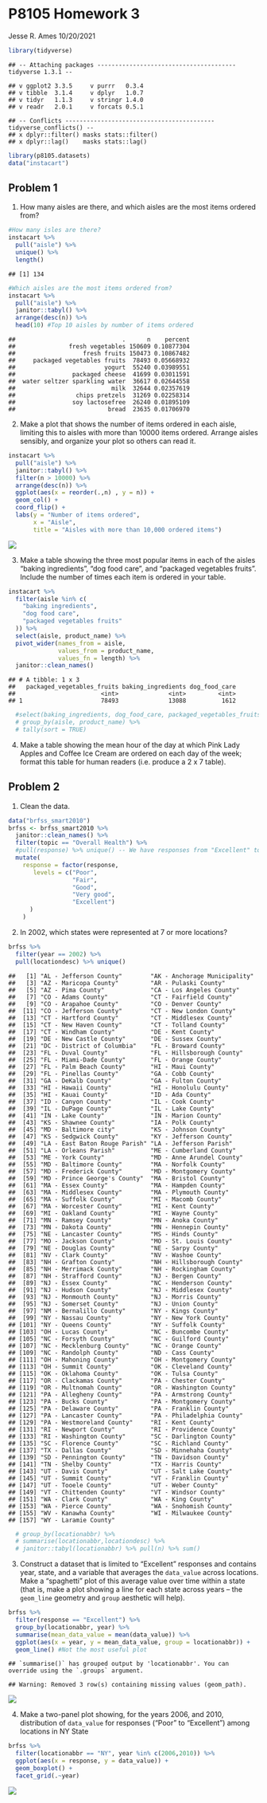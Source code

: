 P8105 Homework 3
================
Jesse R. Ames
10/20/2021

``` r
library(tidyverse)
```

    ## -- Attaching packages --------------------------------------- tidyverse 1.3.1 --

    ## v ggplot2 3.3.5     v purrr   0.3.4
    ## v tibble  3.1.4     v dplyr   1.0.7
    ## v tidyr   1.1.3     v stringr 1.4.0
    ## v readr   2.0.1     v forcats 0.5.1

    ## -- Conflicts ------------------------------------------ tidyverse_conflicts() --
    ## x dplyr::filter() masks stats::filter()
    ## x dplyr::lag()    masks stats::lag()

``` r
library(p8105.datasets)
data("instacart")
```

## Problem 1

1.  How many aisles are there, and which aisles are the most items
    ordered from?

``` r
#How many isles are there?
instacart %>%
  pull("aisle") %>%
  unique() %>%
  length()
```

    ## [1] 134

``` r
#Which aisles are the most items ordered from?
instacart %>%
  pull("aisle") %>%
  janitor::tabyl() %>%
  arrange(desc(n)) %>%
  head(10) #Top 10 aisles by number of items ordered
```

    ##                              .      n    percent
    ##               fresh vegetables 150609 0.10877304
    ##                   fresh fruits 150473 0.10867482
    ##     packaged vegetables fruits  78493 0.05668932
    ##                         yogurt  55240 0.03989551
    ##                packaged cheese  41699 0.03011591
    ##  water seltzer sparkling water  36617 0.02644558
    ##                           milk  32644 0.02357619
    ##                 chips pretzels  31269 0.02258314
    ##                soy lactosefree  26240 0.01895109
    ##                          bread  23635 0.01706970

2.  Make a plot that shows the number of items ordered in each aisle,
    limiting this to aisles with more than 10000 items ordered. Arrange
    aisles sensibly, and organize your plot so others can read it.

``` r
instacart %>%
  pull("aisle") %>%
  janitor::tabyl() %>%
  filter(n > 10000) %>%
  arrange(desc(n)) %>%
  ggplot(aes(x = reorder(.,n) , y = n)) +
  geom_col() +
  coord_flip() +
  labs(y = "Number of items ordered",
       x = "Aisle",
       title = "Aisles with more than 10,000 ordered items")
```

![](p8105_hw3_jra2186_files/figure-gfm/1b-1.png)<!-- -->

3.  Make a table showing the three most popular items in each of the
    aisles “baking ingredients”, “dog food care”, and “packaged
    vegetables fruits”. Include the number of times each item is ordered
    in your table.

``` r
instacart %>%
  filter(aisle %in% c(
    "baking ingredients",
    "dog food care",
    "packaged vegetables fruits"
  )) %>%
  select(aisle, product_name) %>%
  pivot_wider(names_from = aisle,
              values_from = product_name,
              values_fn = length) %>%
  janitor::clean_names()
```

    ## # A tibble: 1 x 3
    ##   packaged_vegetables_fruits baking_ingredients dog_food_care
    ##                        <int>              <int>         <int>
    ## 1                      78493              13088          1612

``` r
  #select(baking_ingredients, dog_food_care, packaged_vegetables_fruits)
  # group_by(aisle, product_name) %>%
  # tally(sort = TRUE)
```

4.  Make a table showing the mean hour of the day at which Pink Lady
    Apples and Coffee Ice Cream are ordered on each day of the week;
    format this table for human readers (i.e. produce a 2 x 7 table).

## Problem 2

1.  Clean the data.

``` r
data("brfss_smart2010")
brfss <- brfss_smart2010 %>%
  janitor::clean_names() %>%
  filter(topic == "Overall Health") %>%
  #pull(response) %>% unique() -- We have responses from "Excellent" to "Poor"
  mutate(
    response = factor(response,
       levels = c("Poor",
                  "Fair",
                  "Good",
                  "Very good",
                  "Excellent")
      )
    )
```

2.  In 2002, which states were represented at 7 or more locations?

``` r
brfss %>%
  filter(year == 2002) %>%
  pull(locationdesc) %>% unique()
```

    ##   [1] "AL - Jefferson County"        "AK - Anchorage Municipality" 
    ##   [3] "AZ - Maricopa County"         "AR - Pulaski County"         
    ##   [5] "AZ - Pima County"             "CA - Los Angeles County"     
    ##   [7] "CO - Adams County"            "CT - Fairfield County"       
    ##   [9] "CO - Arapahoe County"         "CO - Denver County"          
    ##  [11] "CO - Jefferson County"        "CT - New London County"      
    ##  [13] "CT - Hartford County"         "CT - Middlesex County"       
    ##  [15] "CT - New Haven County"        "CT - Tolland County"         
    ##  [17] "CT - Windham County"          "DE - Kent County"            
    ##  [19] "DE - New Castle County"       "DE - Sussex County"          
    ##  [21] "DC - District of Columbia"    "FL - Broward County"         
    ##  [23] "FL - Duval County"            "FL - Hillsborough County"    
    ##  [25] "FL - Miami-Dade County"       "FL - Orange County"          
    ##  [27] "FL - Palm Beach County"       "HI - Maui County"            
    ##  [29] "FL - Pinellas County"         "GA - Cobb County"            
    ##  [31] "GA - DeKalb County"           "GA - Fulton County"          
    ##  [33] "HI - Hawaii County"           "HI - Honolulu County"        
    ##  [35] "HI - Kauai County"            "ID - Ada County"             
    ##  [37] "ID - Canyon County"           "IL - Cook County"            
    ##  [39] "IL - DuPage County"           "IL - Lake County"            
    ##  [41] "IN - Lake County"             "IN - Marion County"          
    ##  [43] "KS - Shawnee County"          "IA - Polk County"            
    ##  [45] "MD - Baltimore city"          "KS - Johnson County"         
    ##  [47] "KS - Sedgwick County"         "KY - Jefferson County"       
    ##  [49] "LA - East Baton Rouge Parish" "LA - Jefferson Parish"       
    ##  [51] "LA - Orleans Parish"          "ME - Cumberland County"      
    ##  [53] "ME - York County"             "MD - Anne Arundel County"    
    ##  [55] "MD - Baltimore County"        "MA - Norfolk County"         
    ##  [57] "MD - Frederick County"        "MD - Montgomery County"      
    ##  [59] "MD - Prince George's County"  "MA - Bristol County"         
    ##  [61] "MA - Essex County"            "MA - Hampden County"         
    ##  [63] "MA - Middlesex County"        "MA - Plymouth County"        
    ##  [65] "MA - Suffolk County"          "MI - Macomb County"          
    ##  [67] "MA - Worcester County"        "MI - Kent County"            
    ##  [69] "MI - Oakland County"          "MI - Wayne County"           
    ##  [71] "MN - Ramsey County"           "MN - Anoka County"           
    ##  [73] "MN - Dakota County"           "MN - Hennepin County"        
    ##  [75] "NE - Lancaster County"        "MS - Hinds County"           
    ##  [77] "MO - Jackson County"          "MO - St. Louis County"       
    ##  [79] "NE - Douglas County"          "NE - Sarpy County"           
    ##  [81] "NV - Clark County"            "NV - Washoe County"          
    ##  [83] "NH - Grafton County"          "NH - Hillsborough County"    
    ##  [85] "NH - Merrimack County"        "NH - Rockingham County"      
    ##  [87] "NH - Strafford County"        "NJ - Bergen County"          
    ##  [89] "NJ - Essex County"            "NC - Henderson County"       
    ##  [91] "NJ - Hudson County"           "NJ - Middlesex County"       
    ##  [93] "NJ - Monmouth County"         "NJ - Morris County"          
    ##  [95] "NJ - Somerset County"         "NJ - Union County"           
    ##  [97] "NM - Bernalillo County"       "NY - Kings County"           
    ##  [99] "NY - Nassau County"           "NY - New York County"        
    ## [101] "NY - Queens County"           "NY - Suffolk County"         
    ## [103] "OH - Lucas County"            "NC - Buncombe County"        
    ## [105] "NC - Forsyth County"          "NC - Guilford County"        
    ## [107] "NC - Mecklenburg County"      "NC - Orange County"          
    ## [109] "NC - Randolph County"         "ND - Cass County"            
    ## [111] "OH - Mahoning County"         "OH - Montgomery County"      
    ## [113] "OH - Summit County"           "OK - Cleveland County"       
    ## [115] "OK - Oklahoma County"         "OK - Tulsa County"           
    ## [117] "OR - Clackamas County"        "PA - Chester County"         
    ## [119] "OR - Multnomah County"        "OR - Washington County"      
    ## [121] "PA - Allegheny County"        "PA - Armstrong County"       
    ## [123] "PA - Bucks County"            "PA - Montgomery County"      
    ## [125] "PA - Delaware County"         "PA - Franklin County"        
    ## [127] "PA - Lancaster County"        "PA - Philadelphia County"    
    ## [129] "PA - Westmoreland County"     "RI - Kent County"            
    ## [131] "RI - Newport County"          "RI - Providence County"      
    ## [133] "RI - Washington County"       "SC - Darlington County"      
    ## [135] "SC - Florence County"         "SC - Richland County"        
    ## [137] "TX - Dallas County"           "SD - Minnehaha County"       
    ## [139] "SD - Pennington County"       "TN - Davidson County"        
    ## [141] "TN - Shelby County"           "TX - Harris County"          
    ## [143] "UT - Davis County"            "UT - Salt Lake County"       
    ## [145] "UT - Summit County"           "VT - Franklin County"        
    ## [147] "UT - Tooele County"           "UT - Weber County"           
    ## [149] "VT - Chittenden County"       "VT - Windsor County"         
    ## [151] "WA - Clark County"            "WA - King County"            
    ## [153] "WA - Pierce County"           "WA - Snohomish County"       
    ## [155] "WV - Kanawha County"          "WI - Milwaukee County"       
    ## [157] "WY - Laramie County"

``` r
  # group_by(locationabbr) %>%
  # summarise(locationabbr,locationdesc) %>%
  # janitor::tabyl(locationabbr) %>% pull(n) %>% sum()
```

3.  Construct a dataset that is limited to “Excellent” responses and
    contains year, state, and a variable that averages the `data_value`
    across locations. Make a “spaghetti” plot of this average value over
    time within a state (that is, make a plot showing a line for each
    state across years – the `geom_line` geometry and `group` aesthetic
    will help).

``` r
brfss %>%
  filter(response == "Excellent") %>%
  group_by(locationabbr, year) %>%
  summarise(mean_data_value = mean(data_value)) %>%
  ggplot(aes(x = year, y = mean_data_value, group = locationabbr)) +
  geom_line() #Not the most useful plot
```

    ## `summarise()` has grouped output by 'locationabbr'. You can override using the `.groups` argument.

    ## Warning: Removed 3 row(s) containing missing values (geom_path).

![](p8105_hw3_jra2186_files/figure-gfm/unnamed-chunk-3-1.png)<!-- -->

4.  Make a two-panel plot showing, for the years 2006, and 2010,
    distribution of `data_value` for responses (“Poor” to “Excellent”)
    among locations in NY State

``` r
brfss %>%
  filter(locationabbr == "NY", year %in% c(2006,2010)) %>%
  ggplot(aes(x = response, y = data_value)) +
  geom_boxplot() +
  facet_grid(.~year)
```

![](p8105_hw3_jra2186_files/figure-gfm/unnamed-chunk-4-1.png)<!-- -->
